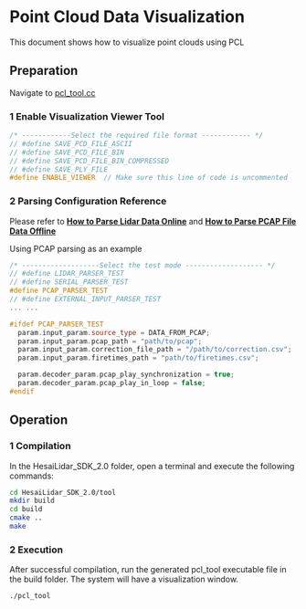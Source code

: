 # Point Cloud Data Visualization
This document shows how to visualize point clouds using PCL

## Preparation
Navigate to [pcl_tool.cc](../tool/pcl_tool.cc) 

### 1 Enable Visualization Viewer Tool
```cpp
/* ------------Select the required file format ------------ */
// #define SAVE_PCD_FILE_ASCII
// #define SAVE_PCD_FILE_BIN
// #define SAVE_PCD_FILE_BIN_COMPRESSED
// #define SAVE_PLY_FILE
#define ENABLE_VIEWER  // Make sure this line of code is uncommented
```

### 2 Parsing Configuration Reference 
Please refer to **[How to Parse Lidar Data Online](../docs/parsing_lidar_data_online.md)** and **[How to Parse PCAP File Data Offline](../docs/parsing_pcap_file_data_offline.md)**

Using PCAP parsing as an example

``` cpp
/* -------------------Select the test mode ------------------- */
// #define LIDAR_PARSER_TEST
// #define SERIAL_PARSER_TEST
#define PCAP_PARSER_TEST
// #define EXTERNAL_INPUT_PARSER_TEST
... ... 

#ifdef PCAP_PARSER_TEST
  param.input_param.source_type = DATA_FROM_PCAP;                       // Set data source to offline PCAP point cloud data
  param.input_param.pcap_path = "path/to/pcap";                         // Offline PCAP point cloud data path
  param.input_param.correction_file_path = "/path/to/correction.csv";   // Calibration file (angle correction file), recommend using the lidar's own calibration file
  param.input_param.firetimes_path = "path/to/firetimes.csv";           // Optional: Channel firing timing (firing moment correction file)

  param.decoder_param.pcap_play_synchronization = true;                 // Synchronize parsing according to point cloud timestamp, simulating actual lidar frequency
  param.decoder_param.pcap_play_in_loop = false;                        // Loop parsing PCAP
#endif
```


## Operation
### 1 Compilation
In the HesaiLidar_SDK_2.0 folder, open a terminal and execute the following commands:
```bash
cd HesaiLidar_SDK_2.0/tool
mkdir build
cd build
cmake ..
make
```

### 2 Execution
After successful compilation, run the generated pcl_tool executable file in the build folder. The system will have a visualization window.
```bash
./pcl_tool
```

